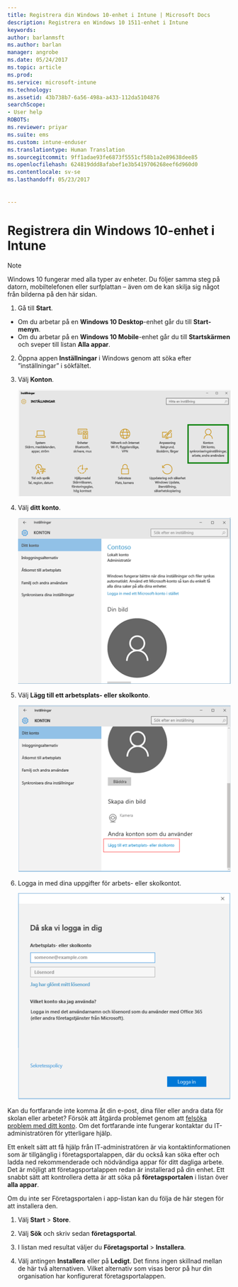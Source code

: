 ```yaml
---
title: Registrera din Windows 10-enhet i Intune | Microsoft Docs
description: Registrera en Windows 10 1511-enhet i Intune
keywords: 
author: barlanmsft
ms.author: barlan
manager: angrobe
ms.date: 05/24/2017
ms.topic: article
ms.prod: 
ms.service: microsoft-intune
ms.technology: 
ms.assetid: 43b738b7-6a56-498a-a433-112da5104876
searchScope:
- User help
ROBOTS: 
ms.reviewer: priyar
ms.suite: ems
ms.custom: intune-enduser
ms.translationtype: Human Translation
ms.sourcegitcommit: 9ff1adae93fe6873f5551cf58b1a2e89638dee85
ms.openlocfilehash: 624819ddd8afabef1e3b5419706268eef6d960d0
ms.contentlocale: sv-se
ms.lasthandoff: 05/23/2017


---
```


# <a name="enroll-your-windows-10-device-in-intune"></a>Registrera din Windows 10-enhet i Intune

  > [!NOTE]
  > Windows 10 fungerar med alla typer av enheter. Du följer samma steg på datorn, mobiltelefonen eller surfplattan – även om de kan skilja sig något från bilderna på den här sidan.

1.  Gå till **Start**.

  - Om du arbetar på en **Windows 10 Desktop**-enhet går du till **Start-menyn**.
  - Om du arbetar på en **Windows 10 Mobile**-enhet går du till **Startskärmen** och sveper till listan **Alla appar**.

2. Öppna appen **Inställningar** i Windows genom att söka efter ”inställningar” i sökfältet.

3. Välj **Konton**.

    ![Välj Inställningar och sedan Konton](./media/W10-enroll-1-settings-accounts.png)

4. Välj **ditt konto**.

    ![Välj ditt konto](./media/W10-enroll-2-accounts-your-account.png)

5. Välj **Lägg till ett arbetsplats- eller skolkonto**.

    ![Välj lägga till ett arbetsplats- eller skolkonto](./media/w10-enroll-3-add-work-school-acct.png)

6. Logga in med dina uppgifter för arbets- eller skolkontot.

    ![Logga in](./media/W10-enroll-4-sign-in.png)

Kan du fortfarande inte komma åt din e-post, dina filer eller andra data för skolan eller arbetet? Försök att åtgärda problemet genom att [felsöka problem med ditt konto](troubleshoot-your-windows-10-device-windows.md#troubleshooting-steps-to-follow-if-you-see-your-account). Om det fortfarande inte fungerar kontaktar du IT-administratören för ytterligare hjälp.

Ett enkelt sätt att få hjälp från IT-administratören är via kontaktinformationen som är tillgänglig i företagsportalappen, där du också kan söka efter och ladda ned rekommenderade och nödvändiga appar för ditt dagliga arbete. Det är möjligt att företagsportalappen redan är installerad på din enhet. Ett snabbt sätt att kontrollera detta är att söka på __företagsportalen__ i listan över __alla appar__.

Om du inte ser Företagsportalen i app-listan kan du följa de här stegen för att installera den.

1. Välj **Start** > **Store**.

2. Välj **Sök** och skriv sedan **företagsportal**.

3. I listan med resultat väljer du **Företagsportal** > **Installera**.

4. Välj antingen **Installera** eller på **Ledigt**. Det finns ingen skillnad mellan de här två alternativen. Vilket alternativ som visas beror på hur din organisation har konfigurerat företagsportalappen.

